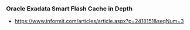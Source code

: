 ### Oracle Exadata Smart Flash Cache in Depth
* https://www.informit.com/articles/article.aspx?p=2418151&seqNum=3
